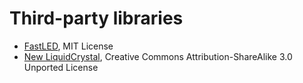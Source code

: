 Third-party libraries
======

* [FastLED](https://github.com/FastLED/FastLED), MIT License
* [New LiquidCrystal](https://bitbucket.org/fmalpartida/new-liquidcrystal/overview), Creative Commons Attribution-ShareAlike 3.0 Unported License
